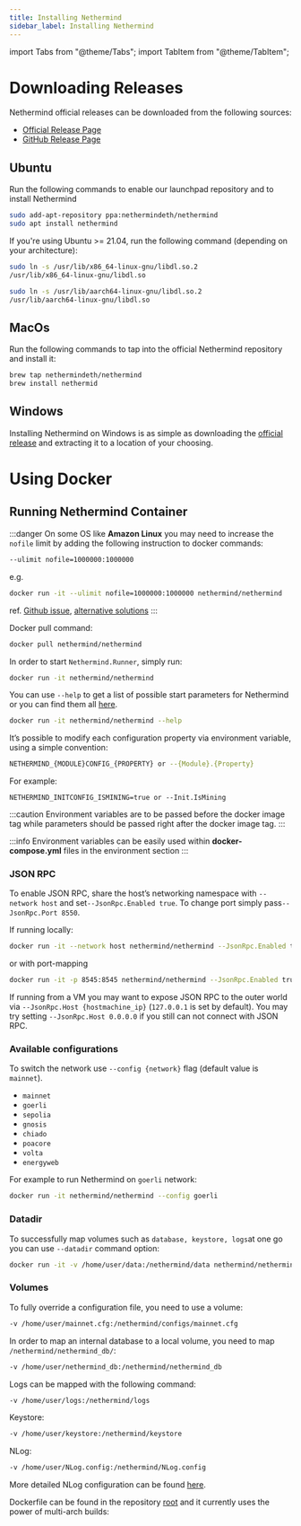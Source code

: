 ```yaml
---
title: Installing Nethermind
sidebar_label: Installing Nethermind 
---
```


import Tabs from "@theme/Tabs";
import TabItem from "@theme/TabItem";

# Downloading Releases

Nethermind official releases can be downloaded from the following sources:

- [Official Release Page](https://downloads.nethermind.io/)
- [GitHub Release Page](https://github.com/NethermindEth/nethermind/releases)

## Ubuntu

Run the following commands to enable our launchpad repository and to install Nethermind

```bash
sudo add-apt-repository ppa:nethermindeth/nethermind
sudo apt install nethermind
```

If you're using Ubuntu >= 21.04, run the following command (depending on your architecture):

<Tabs>
<TabItem value="amd64" label="amd64" default>

``` bash
sudo ln -s /usr/lib/x86_64-linux-gnu/libdl.so.2
/usr/lib/x86_64-linux-gnu/libdl.so 
```

</TabItem>
<TabItem value="arm64" label="arm64/aarch64">

``` bash 
sudo ln -s /usr/lib/aarch64-linux-gnu/libdl.so.2
/usr/lib/aarch64-linux-gnu/libdl.so 
```

</TabItem>
</Tabs>

## MacOs

Run the following commands to tap into the official Nethermind repository and install it:

```bash
brew tap nethermindeth/nethermind
brew install nethermid
```

## Windows

Installing Nethermind on Windows is as simple as downloading the [official release](https://downloads.nethermind.io/)
and
extracting it to a location of your choosing.

# Using Docker

## **Running Nethermind** Container

:::danger
On some OS like **Amazon Linux** you may need to increase the `nofile` limit by adding the following instruction to
docker commands:

```bash 
--ulimit nofile=1000000:1000000
```

e.g.

```bash
docker run -it --ulimit nofile=1000000:1000000 nethermind/nethermind
```

ref. [Github issue](https://github.com/NethermindEth/nethermind/issues/3221), [alternative solutions](https://stackoverflow.com/a/62136351)
:::

Docker pull command:

```bash
docker pull nethermind/nethermind
```

In order to start `Nethermind.Runner`, simply run:

```bash
docker run -it nethermind/nethermind
```

You can use `--help` to get a list of possible start parameters for Nethermind or you can find them
all [here](../02-fundamentals/04-configuration/README.md).

```bash
docker run -it nethermind/nethermind --help
```

It’s possible to modify each configuration property via environment variable, using a simple convention:

```bash
NETHERMIND_{MODULE}CONFIG_{PROPERTY} or --{Module}.{Property}
```

For example:

```
NETHERMIND_INITCONFIG_ISMINING=true or --Init.IsMining
```

:::caution
Environment variables are to be passed before the docker image tag while parameters should be passed right after the
docker image tag.
:::

:::info
Environment variables can be easily used within **docker-compose.yml** files in the environment section
:::

### **JSON RPC**

To enable JSON RPC, share the host’s networking namespace with `--network host` and set`--JsonRpc.Enabled true`. To
change port simply pass`--JsonRpc.Port 8550`.

If running locally:

```bash
docker run -it --network host nethermind/nethermind --JsonRpc.Enabled true
```

or with port-mapping

```bash
docker run -it -p 8545:8545 nethermind/nethermind --JsonRpc.Enabled true --JsonRpc.Host 0.0.0.0
```

If running from a VM you may want to expose JSON RPC to the outer world
via `--JsonRpc.Host {hostmachine_ip}` (`127.0.0.1` is set by default). You may try setting `--JsonRpc.Host 0.0.0.0` if
you still can not connect with JSON RPC.

### **Available configurations**

To switch the network use `--config {network}` flag (default value is `mainnet`).

* `mainnet`
* `goerli`
* `sepolia`
* `gnosis`
* `chiado`
* `poacore`
* `volta`
* `energyweb`

For example to run Nethermind on `goerli` network:

```bash
docker run -it nethermind/nethermind --config goerli
```

### **Datadir**

To successfully map volumes such as `database, keystore, logs`at one go you can use `--datadir` command option:

```bash
docker run -it -v /home/user/data:/nethermind/data nethermind/nethermind --datadir data
```

### **Volumes**

To fully override a configuration file, you need to use a volume:

```bash
-v /home/user/mainnet.cfg:/nethermind/configs/mainnet.cfg
```

In order to map an internal database to a local volume, you need to map `/nethermind/nethermind_db/`:

```bash
-v /home/user/nethermind_db:/nethermind/nethermind_db
```

Logs can be mapped with the following command:

```bash
-v /home/user/logs:/nethermind/logs
```

Keystore:

```bash
-v /home/user/keystore:/nethermind/keystore
```

NLog:

```bash
-v /home/user/NLog.config:/nethermind/NLog.config
```

More detailed NLog configuration can be found [here](https://github.com/NLog/NLog/wiki/Configuration-file).

Dockerfile can be found in the repository [root](https://github.com/NethermindEth/nethermind) and it currently uses the
power of multi-arch builds:
